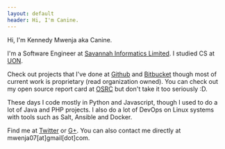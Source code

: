 ```yaml
---
layout: default
header: Hi, I'm Canine.
---
```


Hi, I'm Kennedy Mwenja aka Canine. 

I'm a Software Engineer at [Savannah Informatics Limited](http://savannahinformatics.com/). I studied CS at [UON](http://uonbi.ac.ke).

Check out projects that I've done at [Github](http://github.com/caninemwenja) and [Bitbucket](http://bitbucket.org/caninemwenja) though most of current work is proprietary (read organization owned).
You can check out my open source report card at [OSRC](https://osrc.dfm.io/caninemwenja/) but don't take it too seriously :D.

These days I code mostly in Python and Javascript, though I used to do a lot of Java and PHP projects. I also do a lot of DevOps on Linux systems with tools such as Salt, Ansible and Docker.

Find me at [Twitter](http://twitter.com/caninemwenja) or [G+](https://plus.google.com/u/0/105694703143927243193/posts).
You can also contact me directly at mwenja07[at]gmail[dot]com.

